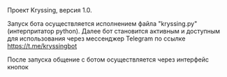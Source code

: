 Проект Kryssing, версия 1.0.

Запуск бота осуществляется исполнением файла "kryssing.py" (интерпритатор python).
Далее бот становится активным и доступным для использования через мессенджер Telegram по ссылке https://t.me/kryssingbot

После запуска общение с ботом осуществляется через интерфейс кнопок
